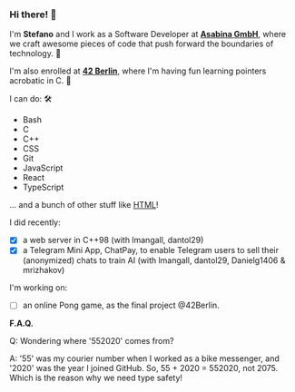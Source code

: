 ### Hi there! 👋

I'm **Stefano** and I work as a Software Developer at **[Asabina GmbH](https://www.asabina.de/)**, where we craft awesome pieces of code that push forward the boundaries of technology. 🚀

I'm also enrolled at **[42 Berlin](https://42berlin.de)**, where I'm having fun learning pointers acrobatic in C. 🤹‍

I can do: 🛠️

- Bash
- C
- C++
- CSS
- Git
- JavaScript
- React
- TypeScript

... and a bunch of other stuff like [HTML](https://www.youtube.com/watch?v=Gj5Q-x3OrWo)!

I did recently:

- [x] a web server in C++98 (with lmangall, dantol29)
- [x] a Telegram Mini App, ChatPay, to enable Telegram users to sell their (anonymized) chats to train AI (with lmangall, dantol29, Danielg1406 & mrizhakov)

I'm working on:
- [ ] an online Pong game, as the final project @42Berlin. 

**F.A.Q.**

Q: Wondering where '552020' comes from?

A: '55' was my courier number when I worked as a bike messenger, and '2020' was the year I joined GitHub. So, 55 + 2020 = 552020, not 2075. Which is the reason why we need type safety!

<!-- ## Hi there, I'm Stefano 👋

I work as a Software Developer at **[Asabina GmbH](https://www.asabina.de/)**, where we craft awesome pieces of software.

Besides that I'm enrolled at **[42 Berlin](https://42berlin.de)** where I have fun learning to move pointers around in C.

I can do:

- Bash
- C
- CSS
- Git
- Javascript
- React
- Typescript
- Tailwind

and a bunch of other stuff like [HTML](https://www.youtube.com/watch?v=Gj5Q-x3OrWo)! -->

<!-- Did you check the new `<dialog>` tag?! -->

<!-- On my way to quit VS Code and embrace the VIM lifestyle: I can already exit it. -->

<!-- <img alt="Visual Studio Code" width="26px" src="https://raw.githubusercontent.com/github/explore/main/topics/visual-studio-code/visual-studio-code.png"/> -->

<!-- ### Languages and Tools: -->

<!-- <img align="left" alt="Visual Studio Code" width="26px" src="https://raw.githubusercontent.com/github/explore/main/topics/visual-studio-code/visual-studio-code.png" />
[<img align="left" alt="HTML5" width="26px" src="https://raw.githubusercontent.com/github/explore/main/topics/html/html.png" />]
[<img align="left" alt="CSS3" width="26px" src="https://raw.githubusercontent.com/github/explore/main/topics/css/css.png" />]
[<img align="left" alt="JavaScript" width="26px" src="https://raw.githubusercontent.com/github/explore/main/topics/javascript/javascript.png" />]
[<img align="left" alt="React" width="26px" src="https://raw.githubusercontent.com/github/explore/main/topics/react/react.png" />]
[<img align="left" alt="Node.js" width="26px" src="https://raw.githubusercontent.com/github/explore/main/topics/nodejs/nodejs.png" />]
[<img align="left" alt="Python" width="26px" src="https://raw.githubusercontent.com/github/explore/main/topics/python/python.png" />]
[<img align="left" alt="Django" width="26px" src="https://raw.githubusercontent.com/github/explore/main/topics/django/django.png" />]
[<img align="left" alt="Git" width="26px" src="https://raw.githubusercontent.com/github/explore/main/topics/git/git.png" />]
[<img align="left" alt="GitHub" width="26px" src="https://raw.githubusercontent.com/github/explore/main/topics/github/github.png" />]
[<img align="left" alt="Terminal" width="26px" src="https://raw.githubusercontent.com/github/explore/main/topics/terminal/terminal.png" />] -->

<!-- [![Your Name's GitHub stats](https://github-readme-stats.vercel.app/api?username=yourusername&show_icons=true&theme=tokyonight)](https://github.com/yourusername/github-readme-stats) -->
<!-- ### 📕 Latest Blog Posts -->

<!-- BLOG-POST-LIST:START -->

<!-- - [Your Blog Post 1](#)
- [Your Blog Post 2](#)
- [Your Blog Post 3](#) -->
<!-- BLOG-POST-LIST:END -->
<!-- ### 📺 Latest YouTube Videos -->
<!-- YOUTUBE:START -->
<!--
- [Your YouTube Video 1](#)
- [Your YouTube Video 2](#) -->
<!-- YOUTUBE:END -->
<!-- ### 📚 Latest Projects -->

<!-- PROJECTS:START -->

<!-- - [Your Project 1](#)
- [Your Project 2](#) -->
<!-- PROJECTS:END -->
<!-- <details>
  <summary>:zap: Recent GitHub Activity</summary> -->

<!--START_SECTION:activity-->
<!-- 1. Your Recent Activity 1
1. Your Recent Activity 2 -->
<!--END_SECTION:activity-->

<!-- </details>

<details>
  <summary>:zap: GitHub Stats</summary>

  <img align="left" alt="Your Name's GitHub Stats" src="https://github-readme-stats.yourusername.vercel.app/api?username=yourusername&show_icons=true&hide_border=true" />

</details>
